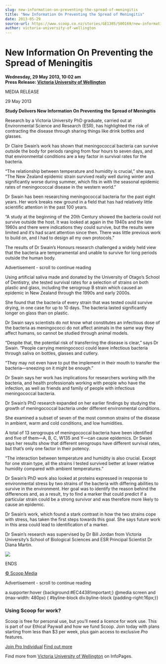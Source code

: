 ```yaml
---
slug: new-information-on-preventing-the-spread-of-meningitis
title: "New Information On Preventing the Spread of Meningitis"
date: 2013-05-29
source-url: https://www.scoop.co.nz/stories/GE1305/S00169/new-information-on-preventing-the-spread-of-meningitis.htm
author: victoria-university-of-wellington
---
```

New Information On Preventing the Spread of Meningitis
======================================================

**Wednesday, 29 May 2013, 10:02 am**  
**Press Release: [Victoria University of Wellington](https://info.scoop.co.nz/Victoria_University_of_Wellington)**

MEDIA RELEASE

29 May 2013

**Study Delivers New Information On Preventing the Spread of Meningitis**

Research by a Victoria University PhD graduate, carried out at Environmental Science and Research (ESR), has highlighted the risk of contracting the disease through sharing things like drink bottles and glasses.

Dr Claire Swain’s work has shown that meningococcal bacteria can survive outside the body for periods ranging from four hours to seven days, and that environmental conditions are a key factor in survival rates for the bacteria.

“The relationship between temperature and humidity is crucial,” she says. “The New Zealand epidemic strain survived really well during winter and significantly worse during summer, which fits in with the seasonal epidemic rates of meningococcal disease in the western world.”

Dr Swain has been researching meningococcal bacteria for the past eight years. Her work breaks new ground in a field that has had relatively little scientific attention in the past 100 years.

“A study at the beginning of the 20th Century showed the bacteria could not survive outside the host. It was looked at again in the 1940s and the late 1960s and there were indications they could survive, but the results were limited and it’s had scant attention since then. There was little previous work to build on, and I had to design all my own protocols.”

The results of Dr Swain’s Honours research challenged a widely held view that the bacteria are temperamental and unable to survive for long periods outside the human body.

Advertisement - scroll to continue reading





Using artificial saliva made and donated by the University of Otago’s School of Dentistry, she tested survival rates for a selection of strains on both plastic and glass, including the serogroup B strain which caused an epidemic in New Zealand through the 1990s and early 2000s.

She found that the bacteria of every strain that was tested could survive drying, in one case for up to 10 days. The bacteria lasted significantly longer on glass than on plastic.

Dr Swain says scientists do not know what constitutes an infectious dose of the bacteria as meningococci do not affect animals in the same way they affect humans, so cannot be studied through animal models.

“Despite that, the potential risk of transferring the disease is clear,” says Dr Swain. “People carrying meningococci could leave infectious bacteria through saliva on bottles, glasses and cutlery.

“They may not even have to put the implement in their mouth to transfer the bacteria—sneezing on it might be enough.”

Dr Swain says her work has implications for researchers working with the bacteria, and health professionals working with people who have the infection, as well as friends and family of people with infectious meningococcal bacteria.

Dr Swain’s PhD research expanded on her earlier findings by studying the growth of meningococcal bacteria under different environmental conditions.

She examined a subset of seven of the most common strains of the disease in ambient, warm and cold conditions, and low humidities.

A total of 13 serogroups of meningococcal bacteria have been identified and five of them—A, B, C, W135 and Y—can cause epidemics. Dr Swain says her results show that different serogroups have different survival rates, but that’s only one factor in their potency.

“The interaction between temperature and humidity is also crucial. Except for one strain type, all the strains I tested survived better at lower relative humidity compared with ambient temperatures.”

Dr Swain’s PhD work also looked at proteins expressed in response to environmental stress by two strains of the bacteria with differing abilities to survive in the environment. Her goal was to identify the reason behind the differences and, as a result, try to find a marker that could predict if a particular strain could be a strong survivor and was therefore more likely to cause an epidemic.

Dr Swain’s work, which found a stark contrast in how the two strains cope with stress, has taken the first steps towards this goal. She says future work in this area could lead to identification of a marker.

Dr Swain’s research was supervised by Dr Bill Jordan from Victoria University’s School of Biological Sciences and ESR Principal Scientist Dr Diana Martin.

![](http://img.scoop.co.nz/stories/images/1305/29625895a50683e5b721.jpeg)

ENDS  

[© Scoop Media](http://www.scoop.co.nz/about/terms.html)  

Advertisement - scroll to continue reading



a.supporter:hover {background:#EC4438!important;} @media screen and (max-width: 480px) { #byline-block div.byline-block {padding-right:16px;}}

### Using Scoop for work?

Scoop is free for personal use, but you’ll need a licence for work use. This is part of our Ethical Paywall and how we fund Scoop. Join today with plans starting from less than $3 per week, plus gain access to exclusive _Pro_ features.  
  
[Join Pro Individual](https://pro.scoop.co.nz/Individual/?from=ProIn24) [Find out more](https://pro.scoop.co.nz/using-scoop-for-work/?from=ProIn24)

Find more from [Victoria University of Wellington](https://info.scoop.co.nz/Victoria_University_of_Wellington) on InfoPages.